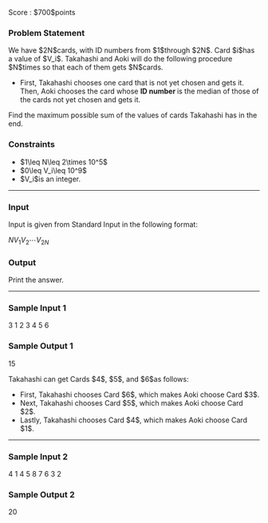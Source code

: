 
<div>

<span>

<span>

<p>
Score : $700$points
</p>

<div>

<section>

### **Problem Statement**

<p>
We have $2N$cards, with ID numbers from $1$through $2N$. Card $i$has a value of $V_i$.
Takahashi and Aoki will do the following procedure $N$times so that each of them gets $N$cards.
</p>

<ul>

<li>
First, Takahashi chooses one card that is not yet chosen and gets it.
  Then, Aoki chooses the card whose 
<strong>
ID number
</strong>
is the median of those of the cards not yet chosen and gets it.
</li>

</ul>

<p>
Find the maximum possible sum of the values of cards Takahashi has in the end.
</p>

</section>

</div>

<div>

<section>

### **Constraints**

<ul>

<li>
$1\leq N\leq 2\times 10^5$
</li>

<li>
$0\leq V_i\leq 10^9$
</li>

<li>
$V_i$is an integer.
</li>

</ul>

</section>

</div>

---

<div>

<div>

<section>

### **Input**

<p>
Input is given from Standard Input in the following format:
</p>

<div>

$N$$V_1$$V_2$$\cdots$$V_{2N}$
</div>

</section>

</div>

<div>

<section>

### **Output**

<p>
Print the answer.
</p>

</section>

</div>

</div>

---

<div>

<section>

### **Sample Input 1**

<div>

3
1 2 3 4 5 6

</div>

</section>

</div>

<div>

<section>

### **Sample Output 1**

<div>

15

</div>

<p>
Takahashi can get Cards $4$, $5$, and $6$as follows:
</p>

<ul>

<li>
First, Takahashi chooses Card $6$, which makes Aoki choose Card $3$.
</li>

<li>
Next, Takahashi chooses Card $5$, which makes Aoki choose Card $2$.
</li>

<li>
Lastly, Takahashi chooses Card $4$, which makes Aoki choose Card $1$.
</li>

</ul>

</section>

</div>

---

<div>

<section>

### **Sample Input 2**

<div>

4
1 4 5 8 7 6 3 2

</div>

</section>

</div>

<div>

<section>

### **Sample Output 2**

<div>

20

</div>

</section>

</div>

</span>

</span>

</div>
